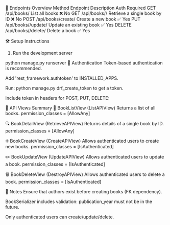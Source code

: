 🚀 Endpoints Overview
Method	Endpoint	Description	Auth Required
GET	/api/books/	List all books	❌ No
GET	/api/books/<id>/	Retrieve a single book by ID	❌ No
POST	/api/books/create/	Create a new book	✅ Yes
PUT	/api/books/<id>/update/	Update an existing book	✅ Yes
DELETE	/api/books/<id>/delete/	Delete a book	✅ Yes


🛠️ Setup Instructions
1. Run the development server

python manage.py runserver
🔐 Authentication
Token-based authentication is recommended.

Add 'rest_framework.authtoken' to INSTALLED_APPS.

Run: python manage.py drf_create_token <username> to get a token.

Include token in headers for POST, PUT, DELETE:


🧩 API Views Summary
📖 BookListView (ListAPIView)
Returns a list of all books.
permission_classes = [AllowAny]


🔍 BookDetailView (RetrieveAPIView)
Returns details of a single book by ID.
permission_classes = [AllowAny]


➕ BookCreateView (CreateAPIView)
Allows authenticated users to create new books.
permission_classes = [IsAuthenticated]


✏️ BookUpdateView (UpdateAPIView)
Allows authenticated users to update a book.
permission_classes = [IsAuthenticated]


🗑️ BookDeleteView (DestroyAPIView)
Allows authenticated users to delete a book.
permission_classes = [IsAuthenticated]




📄 Notes
Ensure that authors exist before creating books (FK dependency).

BookSerializer includes validation: publication_year must not be in the future.

Only authenticated users can create/update/delete.

